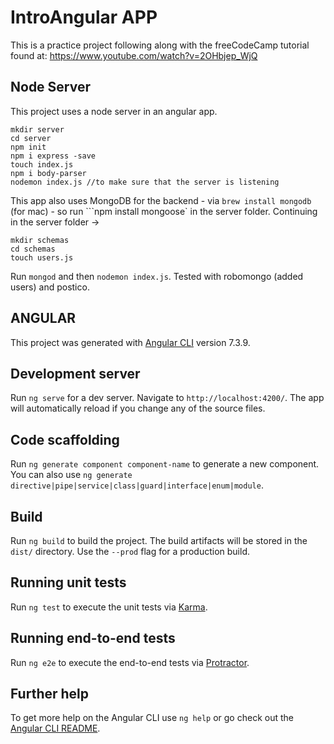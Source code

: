 # IntroAngular APP

This is a practice project following along with the freeCodeCamp tutorial found at: https://www.youtube.com/watch?v=2OHbjep_WjQ

## Node Server

This project uses a node server in an angular app.

```
mkdir server
cd server
npm init
npm i express -save
touch index.js
npm i body-parser
nodemon index.js //to make sure that the server is listening
```

This app also uses MongoDB for the backend - via `brew install mongodb` (for mac) - so run ```npm install mongoose` in the server folder. Continuing in the server folder ->

```
mkdir schemas
cd schemas
touch users.js
```

Run `mongod` and then `nodemon index.js`. Tested with robomongo (added users) and postico.

## ANGULAR

This project was generated with [Angular CLI](https://github.com/angular/angular-cli) version 7.3.9.

## Development server

Run `ng serve` for a dev server. Navigate to `http://localhost:4200/`. The app will automatically reload if you change any of the source files.

## Code scaffolding

Run `ng generate component component-name` to generate a new component. You can also use `ng generate directive|pipe|service|class|guard|interface|enum|module`.

## Build

Run `ng build` to build the project. The build artifacts will be stored in the `dist/` directory. Use the `--prod` flag for a production build.

## Running unit tests

Run `ng test` to execute the unit tests via [Karma](https://karma-runner.github.io).

## Running end-to-end tests

Run `ng e2e` to execute the end-to-end tests via [Protractor](http://www.protractortest.org/).

## Further help

To get more help on the Angular CLI use `ng help` or go check out the [Angular CLI README](https://github.com/angular/angular-cli/blob/master/README.md).

```

```
